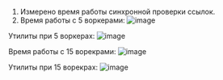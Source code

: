 1) Измерено время работы синхронной проверки ссылок.
2) Время работы с 5 воркерами:
![image](https://user-images.githubusercontent.com/79083395/143718872-11e38918-21db-4d62-b1e7-7fe8a2f08309.png)

Утилиты при 5 воркерах:
![image](https://user-images.githubusercontent.com/79083395/143731425-0ced7265-4a49-498d-b867-5d4048f5514d.png)

Время работы с 15 ворекрами:
![image](https://user-images.githubusercontent.com/79083395/143735531-ad912b61-822a-45b4-9f0d-6294b4d0e7fb.png)

Утилиты при 15 ворекрах:
![image](https://user-images.githubusercontent.com/79083395/143735434-ae944133-1ebc-4787-bcdb-ba8ceb2d8587.png)

